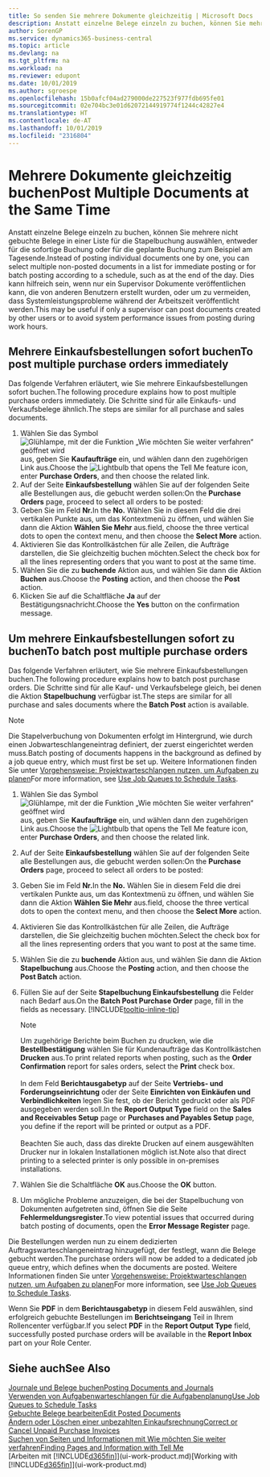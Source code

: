```yaml
---
title: So senden Sie mehrere Dokumente gleichzeitig | Microsoft Docs
description: Anstatt einzelne Belege einzeln zu buchen, können Sie mehrere nicht gebuchte Belege in einer Liste für die Stapelbuchung auswählen, entweder für die sofortige Buchung oder für die geplante Buchung zum Beispiel bis zum Tagesende.
author: SorenGP
ms.service: dynamics365-business-central
ms.topic: article
ms.devlang: na
ms.tgt_pltfrm: na
ms.workload: na
ms.reviewer: edupont
ms.date: 10/01/2019
ms.author: sgroespe
ms.openlocfilehash: 15b0afcf04ad279000de227523f977fdb695fe01
ms.sourcegitcommit: 02e704bc3e01d62072144919774f1244c42827e4
ms.translationtype: HT
ms.contentlocale: de-AT
ms.lasthandoff: 10/01/2019
ms.locfileid: "2316804"
---
```

# <a name="post-multiple-documents-at-the-same-time"></a><span data-ttu-id="5e206-103">Mehrere Dokumente gleichzeitig buchen</span><span class="sxs-lookup"><span data-stu-id="5e206-103">Post Multiple Documents at the Same Time</span></span>
<span data-ttu-id="5e206-104">Anstatt einzelne Belege einzeln zu buchen, können Sie mehrere nicht gebuchte Belege in einer Liste für die Stapelbuchung auswählen, entweder für die sofortige Buchung oder für die geplante Buchung zum Beispiel am Tagesende.</span><span class="sxs-lookup"><span data-stu-id="5e206-104">Instead of posting individual documents one by one, you can select multiple non-posted documents in a list for immediate posting or for batch posting according to a schedule, such as at the end of the day.</span></span> <span data-ttu-id="5e206-105">Dies kann hilfreich sein, wenn nur ein Supervisor Dokumente veröffentlichen kann, die von anderen Benutzern erstellt wurden, oder um zu vermeiden, dass Systemleistungsprobleme während der Arbeitszeit veröffentlicht werden.</span><span class="sxs-lookup"><span data-stu-id="5e206-105">This may be useful if only a supervisor can post documents created by other users or to avoid system performance issues from posting during work hours.</span></span>

## <a name="to-post-multiple-purchase-orders-immediately"></a><span data-ttu-id="5e206-106">Mehrere Einkaufsbestellungen sofort buchen</span><span class="sxs-lookup"><span data-stu-id="5e206-106">To post multiple purchase orders immediately</span></span>
<span data-ttu-id="5e206-107">Das folgende Verfahren erläutert, wie Sie mehrere Einkaufsbestellungen sofort buchen.</span><span class="sxs-lookup"><span data-stu-id="5e206-107">The following procedure explains how to post multiple purchase orders immediately.</span></span> <span data-ttu-id="5e206-108">Die Schritte sind für alle Einkaufs- und Verkaufsbelege ähnlich.</span><span class="sxs-lookup"><span data-stu-id="5e206-108">The steps are similar for all purchase and sales documents.</span></span>

1. <span data-ttu-id="5e206-109">Wählen Sie das Symbol ![Glühlampe, mit der die Funktion „Wie möchten Sie weiter verfahren“ geöffnet wird](media/ui-search/search_small.png "Wie möchten Sie weiter verfahren?") aus, geben Sie **Kaufaufträge** ein, und wählen dann den zugehörigen Link aus.</span><span class="sxs-lookup"><span data-stu-id="5e206-109">Choose the ![Lightbulb that opens the Tell Me feature](media/ui-search/search_small.png "Tell me what you want to do") icon, enter **Purchase Orders**, and then choose the related link.</span></span>
2. <span data-ttu-id="5e206-110">Auf der Seite **Einkaufsbestellung** wählen Sie auf der folgenden Seite alle Bestellungen aus, die gebucht werden sollen:</span><span class="sxs-lookup"><span data-stu-id="5e206-110">On the **Purchase Orders** page, proceed to select all orders to be posted:</span></span>
3. <span data-ttu-id="5e206-111">Geben Sie im Feld **Nr.**</span><span class="sxs-lookup"><span data-stu-id="5e206-111">In the **No.**</span></span> <span data-ttu-id="5e206-112">Wählen Sie in diesem Feld die drei vertikalen Punkte aus, um das Kontextmenü zu öffnen, und wählen Sie dann die Aktion **Wählen Sie Mehr** aus.</span><span class="sxs-lookup"><span data-stu-id="5e206-112">field, choose the three vertical dots to open the context menu, and then choose the **Select More** action.</span></span>
4. <span data-ttu-id="5e206-113">Aktivieren Sie das Kontrollkästchen für alle Zeilen, die Aufträge darstellen, die Sie gleichzeitig buchen möchten.</span><span class="sxs-lookup"><span data-stu-id="5e206-113">Select the check box for all the lines representing orders that you want to post at the same time.</span></span>
5. <span data-ttu-id="5e206-114">Wählen Sie die zu **buchende** Aktion aus, und wählen Sie dann die Aktion **Buchen** aus.</span><span class="sxs-lookup"><span data-stu-id="5e206-114">Choose the **Posting** action, and then choose the **Post** action.</span></span>
6. <span data-ttu-id="5e206-115">Klicken Sie auf die Schaltfläche **Ja** auf der Bestätigungsnachricht.</span><span class="sxs-lookup"><span data-stu-id="5e206-115">Choose the **Yes** button on the confirmation message.</span></span>

## <a name="to-batch-post-multiple-purchase-orders"></a><span data-ttu-id="5e206-116">Um mehrere Einkaufsbestellungen sofort zu buchen</span><span class="sxs-lookup"><span data-stu-id="5e206-116">To batch post multiple purchase orders</span></span>
<span data-ttu-id="5e206-117">Das folgende Verfahren erläutert, wie Sie mehrere Einkaufsbestellungen buchen.</span><span class="sxs-lookup"><span data-stu-id="5e206-117">The following procedure explains how to batch post purchase orders.</span></span> <span data-ttu-id="5e206-118">Die Schritte sind für alle Kauf- und Verkaufsbelege gleich, bei denen die Aktion **Stapelbuchung** verfügbar ist.</span><span class="sxs-lookup"><span data-stu-id="5e206-118">The steps are similar for all purchase and sales documents where the **Batch Post** action is available.</span></span>

> [!NOTE]
> <span data-ttu-id="5e206-119">Die Stapelverbuchung von Dokumenten erfolgt im Hintergrund, wie durch einen Jobwarteschlangeneintrag definiert, der zuerst eingerichtet werden muss.</span><span class="sxs-lookup"><span data-stu-id="5e206-119">Batch posting of documents happens in the background as defined by a job queue entry, which must first be set up.</span></span> <span data-ttu-id="5e206-120">Weitere Informationen finden Sie unter [Vorgehensweise: Projektwarteschlangen nutzen, um Aufgaben zu planen](admin-job-queues-schedule-tasks.md)</span><span class="sxs-lookup"><span data-stu-id="5e206-120">For more information, see [Use Job Queues to Schedule Tasks](admin-job-queues-schedule-tasks.md).</span></span>

1. <span data-ttu-id="5e206-121">Wählen Sie das Symbol ![Glühlampe, mit der die Funktion „Wie möchten Sie weiter verfahren“ geöffnet wird](media/ui-search/search_small.png "Wie möchten Sie weiter verfahren?") aus, geben Sie **Kaufaufträge** ein, und wählen dann den zugehörigen Link aus.</span><span class="sxs-lookup"><span data-stu-id="5e206-121">Choose the ![Lightbulb that opens the Tell Me feature](media/ui-search/search_small.png "Tell me what you want to do") icon, enter **Purchase Orders**, and then choose the related link.</span></span>  
2. <span data-ttu-id="5e206-122">Auf der Seite **Einkaufsbestellung** wählen Sie auf der folgenden Seite alle Bestellungen aus, die gebucht werden sollen:</span><span class="sxs-lookup"><span data-stu-id="5e206-122">On the **Purchase Orders** page, proceed to select all orders to be posted:</span></span>
3. <span data-ttu-id="5e206-123">Geben Sie im Feld **Nr.**</span><span class="sxs-lookup"><span data-stu-id="5e206-123">In the **No.**</span></span> <span data-ttu-id="5e206-124">Wählen Sie in diesem Feld die drei vertikalen Punkte aus, um das Kontextmenü zu öffnen, und wählen Sie dann die Aktion **Wählen Sie Mehr** aus.</span><span class="sxs-lookup"><span data-stu-id="5e206-124">field, choose the three vertical dots to open the context menu, and then choose the **Select More** action.</span></span>
4. <span data-ttu-id="5e206-125">Aktivieren Sie das Kontrollkästchen für alle Zeilen, die Aufträge darstellen, die Sie gleichzeitig buchen möchten.</span><span class="sxs-lookup"><span data-stu-id="5e206-125">Select the check box for all the lines representing orders that you want to post at the same time.</span></span>
5. <span data-ttu-id="5e206-126">Wählen Sie die zu **buchende** Aktion aus, und wählen Sie dann die Aktion **Stapelbuchung** aus.</span><span class="sxs-lookup"><span data-stu-id="5e206-126">Choose the **Posting** action, and then choose the **Post Batch** action.</span></span>
6. <span data-ttu-id="5e206-127">Füllen Sie auf der Seite **Stapelbuchung Einkaufsbestellung** die Felder nach Bedarf aus.</span><span class="sxs-lookup"><span data-stu-id="5e206-127">On the **Batch Post Purchase Order** page, fill in the fields as necessary.</span></span> [!INCLUDE[tooltip-inline-tip](includes/tooltip-inline-tip_md.md)]

    > [!NOTE]
    > <span data-ttu-id="5e206-128">Um zugehörige Berichte beim Buchen zu drucken, wie die **Bestellbestätigung** wählen Sie für Kundenaufträge das Kontrollkästchen **Drucken** aus.</span><span class="sxs-lookup"><span data-stu-id="5e206-128">To print related reports when posting, such as the **Order Confirmation** report for sales orders, select the **Print** check box.</span></span><br /><br /> <span data-ttu-id="5e206-129">In dem Feld **Berichtausgabetyp** auf der Seite **Vertriebs- und Forderungseinrichtung** oder der Seite **Einrichten von Einkäufen und Verbindlichkeiten** legen Sie fest, ob der Bericht gedruckt oder als PDF ausgegeben werden soll.</span><span class="sxs-lookup"><span data-stu-id="5e206-129">In the **Report Output Type** field on the **Sales and Receivables Setup** page or **Purchases and Payables Setup** page, you define if the report will be printed or output as a PDF.</span></span><br /><br /> <span data-ttu-id="5e206-130">Beachten Sie auch, dass das direkte Drucken auf einem ausgewählten Drucker nur in lokalen Installationen möglich ist.</span><span class="sxs-lookup"><span data-stu-id="5e206-130">Note also that direct printing to a selected printer is only possible in on-premises installations.</span></span>

7. <span data-ttu-id="5e206-131">Wählen Sie die Schaltfläche **OK** aus.</span><span class="sxs-lookup"><span data-stu-id="5e206-131">Choose the **OK** button.</span></span>
8. <span data-ttu-id="5e206-132">Um mögliche Probleme anzuzeigen, die bei der Stapelbuchung von Dokumenten aufgetreten sind, öffnen Sie die Seite **Fehlermeldungsregister**.</span><span class="sxs-lookup"><span data-stu-id="5e206-132">To view potential issues that occurred during batch posting of documents, open the **Error Message Register** page.</span></span>

<span data-ttu-id="5e206-133">Die Bestellungen werden nun zu einem dedizierten Auftragswarteschlangeneintrag hinzugefügt, der festlegt, wann die Belege gebucht werden.</span><span class="sxs-lookup"><span data-stu-id="5e206-133">The purchase orders will now be added to a dedicated job queue entry, which defines when the documents are posted.</span></span> <span data-ttu-id="5e206-134">Weitere Informationen finden Sie unter [Vorgehensweise: Projektwarteschlangen nutzen, um Aufgaben zu planen](admin-job-queues-schedule-tasks.md)</span><span class="sxs-lookup"><span data-stu-id="5e206-134">For more information, see [Use Job Queues to Schedule Tasks](admin-job-queues-schedule-tasks.md).</span></span>

<span data-ttu-id="5e206-135">Wenn Sie **PDF** in dem **Berichtausgabetyp** in diesem Feld auswählen, sind erfolgreich gebuchte Bestellungen im **Berichtseingang** Teil in Ihrem Rollencenter verfügbar.</span><span class="sxs-lookup"><span data-stu-id="5e206-135">If you select **PDF** in the **Report Output Type** field, successfully posted purchase orders will be available in the **Report Inbox** part on your Role Center.</span></span>

## <a name="see-also"></a><span data-ttu-id="5e206-136">Siehe auch</span><span class="sxs-lookup"><span data-stu-id="5e206-136">See Also</span></span>
[<span data-ttu-id="5e206-137">Journale und Belege buchen</span><span class="sxs-lookup"><span data-stu-id="5e206-137">Posting Documents and Journals</span></span>](ui-post-documents-journals.md)  
[<span data-ttu-id="5e206-138">Verwenden von Aufgabenwarteschlangen für die Aufgabenplanung</span><span class="sxs-lookup"><span data-stu-id="5e206-138">Use Job Queues to Schedule Tasks</span></span>](admin-job-queues-schedule-tasks.md)  
[<span data-ttu-id="5e206-139">Gebuchte Belege bearbeiten</span><span class="sxs-lookup"><span data-stu-id="5e206-139">Edit Posted Documents</span></span>](across-edit-posted-document.md)  
[<span data-ttu-id="5e206-140">Ändern oder Löschen einer unbezahlten Einkaufsrechnung</span><span class="sxs-lookup"><span data-stu-id="5e206-140">Correct or Cancel Unpaid Purchase Invoices</span></span>](purchasing-how-correct-cancel-unpaid-purchase-invoices.md)  
[<span data-ttu-id="5e206-141">Suchen von Seiten und Informationen mit Wie möchten Sie weiter verfahren</span><span class="sxs-lookup"><span data-stu-id="5e206-141">Finding Pages and Information with Tell Me</span></span>](ui-search.md)  
<span data-ttu-id="5e206-142">[Arbeiten mit [!INCLUDE[d365fin](includes/d365fin_md.md)]](ui-work-product.md)</span><span class="sxs-lookup"><span data-stu-id="5e206-142">[Working with [!INCLUDE[d365fin](includes/d365fin_md.md)]](ui-work-product.md)</span></span>
